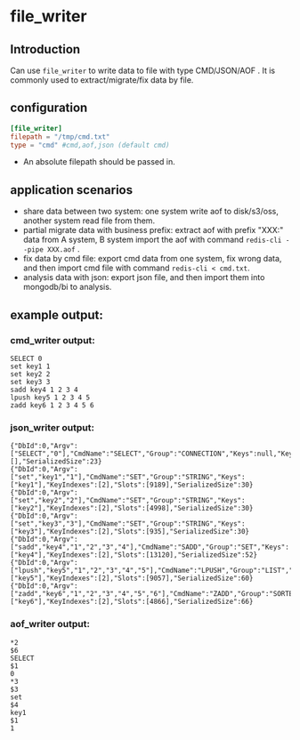 # file_writer

## Introduction

Can use ` file_writer ` to write data to file with type CMD/JSON/AOF .
It is commonly used to extract/migrate/fix data by file.

## configuration

```toml
[file_writer]
filepath = "/tmp/cmd.txt"
type = "cmd" #cmd,aof,json (default cmd)
```

* An absolute filepath should be passed in.
## application scenarios
- share data between two system: one system write aof to disk/s3/oss, another system read file from them.
- partial migrate data with business prefix: extract aof with prefix "XXX:" data from A system, B system import the aof with command `redis-cli --pipe XXX.aof` .
- fix data by cmd file: export cmd data from one system, fix wrong data, and then import cmd file with command `redis-cli < cmd.txt`.
- analysis data with json: export json file, and then import them into mongodb/bi to analysis.

## example output:
### cmd_writer output:
```
SELECT 0
set key1 1
set key2 2
set key3 3
sadd key4 1 2 3 4
lpush key5 1 2 3 4 5
zadd key6 1 2 3 4 5 6
```
### json_writer output:
```
{"DbId":0,"Argv":["SELECT","0"],"CmdName":"SELECT","Group":"CONNECTION","Keys":null,"KeyIndexes":null,"Slots":[],"SerializedSize":23}
{"DbId":0,"Argv":["set","key1","1"],"CmdName":"SET","Group":"STRING","Keys":["key1"],"KeyIndexes":[2],"Slots":[9189],"SerializedSize":30}
{"DbId":0,"Argv":["set","key2","2"],"CmdName":"SET","Group":"STRING","Keys":["key2"],"KeyIndexes":[2],"Slots":[4998],"SerializedSize":30}
{"DbId":0,"Argv":["set","key3","3"],"CmdName":"SET","Group":"STRING","Keys":["key3"],"KeyIndexes":[2],"Slots":[935],"SerializedSize":30}
{"DbId":0,"Argv":["sadd","key4","1","2","3","4"],"CmdName":"SADD","Group":"SET","Keys":["key4"],"KeyIndexes":[2],"Slots":[13120],"SerializedSize":52}
{"DbId":0,"Argv":["lpush","key5","1","2","3","4","5"],"CmdName":"LPUSH","Group":"LIST","Keys":["key5"],"KeyIndexes":[2],"Slots":[9057],"SerializedSize":60}
{"DbId":0,"Argv":["zadd","key6","1","2","3","4","5","6"],"CmdName":"ZADD","Group":"SORTED_SET","Keys":["key6"],"KeyIndexes":[2],"Slots":[4866],"SerializedSize":66}
```
### aof_writer output:
```
*2
$6
SELECT
$1
0
*3
$3
set
$4
key1
$1
1
```
